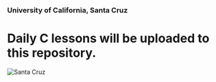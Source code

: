 <h3>University of California, Santa Cruz</h3>
</hr>
<h1>Daily C lessons will be uploaded to this repository.</h1>
<img src="https://upload.wikimedia.org/wikipedia/commons/thumb/5/53/The_University_of_California_1868_UCSC.svg/1200px-The_University_of_California_1868_UCSC.svg.png"/ alt="Santa Cruz">
